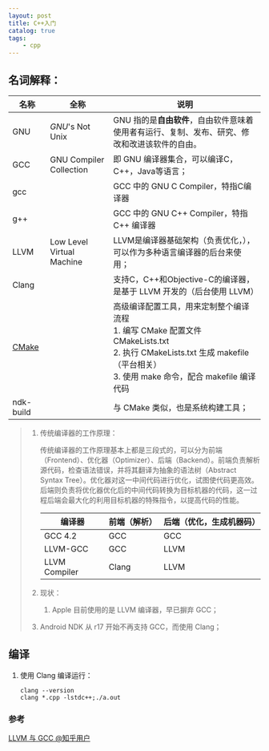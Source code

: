 ```yaml
---
layout: post
title: C++入门
catalog: true
tags:
    - cpp
---
```


## 名词解释：

| 名称                                         | 全称                      | 说明                                                         |
| -------------------------------------------- | ------------------------- | ------------------------------------------------------------ |
| GNU                                          | *GNU*'s Not Unix          | GNU 指的是**自由软件**，自由软件意味着使用者有运行、复制、发布、研究、修改和改进该软件的自由。 |
| GCC                                          | GNU Compiler Collection   | 即 GNU 编译器集合，可以编译C，C++，Java等语言；              |
| gcc                                          |                           | GCC 中的 GNU C Compiler，特指C编译器                         |
| g++                                          |                           | GCC 中的 GNU C++ Compiler，特指 C++ 编译器                   |
| LLVM                                         | Low Level Virtual Machine | LLVM是编译器基础架构（负责优化，），可以作为多种语言编译器的后台来使用； |
| Clang                                        |                           | 支持C，C++和Objective-C的编译器，是基于 LLVM 开发的（后台使用 LLVM） |
| [CMake](https://www.hahack.com/codes/cmake/) |                           | 高级编译配置工具，用来定制整个编译流程<br>1. 编写 CMake 配置文件 CMakeLists.txt <br>2. 执行 CMakeLists.txt 生成 makefile（平台相关）<br>3. 使用 make 命令，配合 makefile 编译代码 |
| ndk-build                                    |                           | 与 CMake 类似，也是系统构建工具；                            |

> 1. 传统编译器的工作原理：
>
>    传统编译器的工作原理基本上都是三段式的，可以分为前端（Frontend）、优化器（Optimizer）、后端（Backend）。前端负责解析源代码，检查语法错误，并将其翻译为抽象的语法树（Abstract Syntax Tree）。优化器对这一中间代码进行优化，试图使代码更高效。后端则负责将优化器优化后的中间代码转换为目标机器的代码，这一过程后端会最大化的利用目标机器的特殊指令，以提高代码的性能。
>
>    | 编译器        | 前端（解析） | 后端（优化，生成机器码） |
>    | ------------- | ------------ | ------------------------ |
>    | GCC 4.2       | GCC          | GCC                      |
>    | LLVM-GCC      | GCC          | LLVM                     |
>    | LLVM Compiler | Clang        | LLVM                     |
>
> 1. 现状：
>
>       1. Apple 目前使用的是 LLVM 编译器，早已摒弃 GCC；
>   1. Android NDK 从 r17 开始不再支持 GCC，而使用 Clang；
>    
>

## 编译

1. 使用 Clang 编译运行：

   ```shell
   clang --version
   clang *.cpp -lstdc++;./a.out
   ```

   







### 参考

[LLVM 与 GCC @知乎用户](https://www.zhihu.com/question/20039402/answer/67652398)